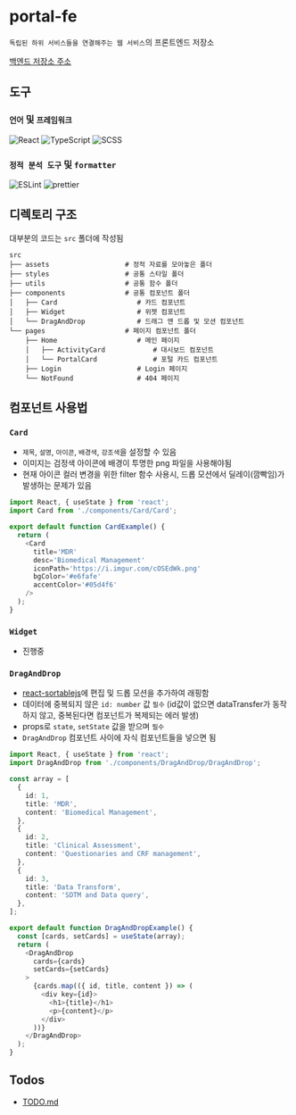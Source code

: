 # portal-fe

`독립된 하위 서비스들을 연결해주는 웹 서비스`의 프론트엔드 저장소

[백엔드 저장소 주소]()

## 도구

### `언어` 및 `프레임워크`

![React](https://img.shields.io/badge/react-%2320232a.svg?style=for-the-badge&logo=react&logoColor=%2361DAFB)
![TypeScript](https://img.shields.io/badge/typescript-%23007ACC.svg?style=for-the-badge&logo=typescript&logoColor=white)
![SCSS](https://img.shields.io/badge/SCSS-hotpink.svg?style=for-the-badge&logo=SASS&logoColor=white)

### `정적 분석 도구` 및 `formatter`

![ESLint](https://img.shields.io/badge/ESLint-4B3263?style=for-the-badge&logo=eslint&logoColor=white)
![prettier](https://img.shields.io/badge/prettier-ffffff?style=for-the-badge&logo=prettier)

## 디렉토리 구조

대부분의 코드는 `src` 폴더에 작성됨

    src
    ├── assets                   # 정적 자료를 모아놓은 폴더
    ├── styles                   # 공통 스타일 폴더
    ├── utils                    # 공통 함수 폴더
    ├── components               # 공통 컴포넌트 폴더
    │   ├── Card                    # 카드 컴포넌트
    │   ├── Widget                  # 위젯 컴포넌트
    │   └── DragAndDrop             # 드래그 앤 드롭 및 모션 컴포넌트
    └── pages                    # 페이지 컴포넌트 폴더
        ├── Home                    # 메인 페이지
        │   ├── ActivityCard            # 대시보드 컴포넌트
        │   └── PortalCard              # 포털 카드 컴포넌트
        ├── Login                   # Login 페이지
        └── NotFound                # 404 페이지

## 컴포넌트 사용법

### `Card`

- `제목`, `설명`, `아이콘`, `배경색`, `강조색`을 설정할 수 있음
- 이미지는 검정색 아이콘에 배경이 투명한 png 파일을 사용해야됨
- 현재 아이콘 컬러 변경을 위한 filter 함수 사용시, 드롭 모션에서 딜레이(깜빡임)가 발생하는 문제가 있음

```ts
import React, { useState } from 'react';
import Card from './components/Card/Card';

export default function CardExample() {
  return (
    <Card
      title='MDR'
      desc='Biomedical Management'
      iconPath='https://i.imgur.com/cOSEdWk.png'
      bgColor='#e6fafe'
      accentColor='#05d4f6'
    />
  );
}
```

### `Widget`

- 진행중

### `DragAndDrop`

- [react-sortablejs](https://github.com/SortableJS/react-sortablejs)에 편집 및 드롭 모션을 추가하여 래핑함
- 데이터에 중복되지 않은 `id: number` 값 `필수` (id값이 없으면 dataTransfer가 동작하지 않고, 중복된다면 컴포넌트가 복제되는 에러 발생)
- props로 `state`, `setState` 값을 받으며 `필수`
- `DragAndDrop` 컴포넌트 사이에 자식 컴포넌트들을 넣으면 됨

```ts
import React, { useState } from 'react';
import DragAndDrop from './components/DragAndDrop/DragAndDrop';

const array = [
  {
    id: 1,
    title: 'MDR',
    content: 'Biomedical Management',
  },
  {
    id: 2,
    title: 'Clinical Assessment',
    content: 'Questionaries and CRF management',
  },
  {
    id: 3,
    title: 'Data Transform',
    content: 'SDTM and Data query',
  },
];

export default function DragAndDropExample() {
  const [cards, setCards] = useState(array);
  return (
    <DragAndDrop
      cards={cards}
      setCards={setCards}
    >
      {cards.map(({ id, title, content }) => (
        <div key={id}>
          <h1>{title}</h1>
          <p>{content}</p>
        </div>
      ))}
    </DragAndDrop>
  );
}
```

## Todos

- [TODO.md](https://github.com/syki66/portal-fe/blob/master/TODO.md)
